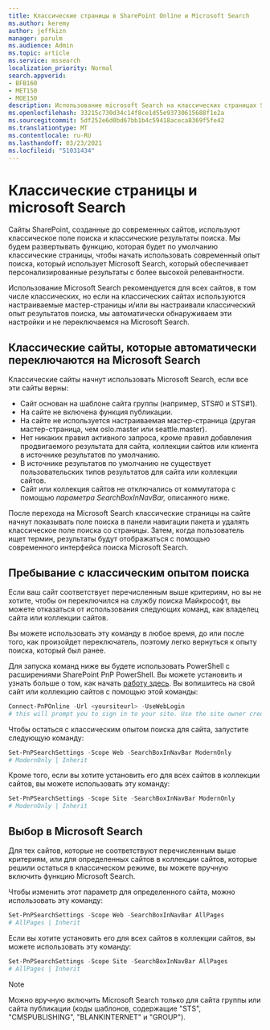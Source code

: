 ```yaml
---
title: Классические страницы в SharePoint Online и Microsoft Search
ms.author: keremy
author: jeffkizn
manager: parulm
ms.audience: Admin
ms.topic: article
ms.service: mssearch
localization_priority: Normal
search.appverid:
- BFB160
- MET150
- MOE150
description: Использование microsoft Search на классических страницах SharePoint
ms.openlocfilehash: 33215c730d34c14f8ce1d55e93730615688f1e2a
ms.sourcegitcommit: 5df252e6d0bd67bb1b4c59418aceca8369f5fe42
ms.translationtype: MT
ms.contentlocale: ru-RU
ms.lasthandoff: 03/23/2021
ms.locfileid: "51031434"
---
```

# <a name="classic-pages-and-microsoft-search"></a>Классические страницы и microsoft Search

Сайты SharePoint, созданные до современных сайтов, используют классическое поле поиска и классические результаты поиска. Мы будем развертывать функцию, которая будет по умолчанию классические страницы, чтобы начать использовать современный опыт поиска, который использует Microsoft Search, который обеспечивает персонализированные результаты с более высокой релевантности.

Использование Microsoft Search рекомендуется для всех сайтов, в том числе классических, но если на классических сайтах используются настраиваемые мастер-страницы и/или вы настраивали классический опыт результатов поиска, мы автоматически обнаруживаем эти настройки и не переключаемся на Microsoft Search.

## <a name="classic-sites-that-will-automatically-switch-to-microsoft-search"></a>Классические сайты, которые автоматически переключаются на Microsoft Search

Классические сайты начнут использовать Microsoft Search, если все эти сайты верны:

* Сайт основан на шаблоне сайта группы (например, STS#0 и STS#1).
* На сайте не включена функция публикации.
* На сайте не используется настраиваемая мастер-страница (другая мастер-страница, чем oslo.master или seattle.master).
* Нет никаких правил активного запроса, кроме правил добавления продвигаемого результата для сайта, коллекции сайтов или клиента в источнике результатов по умолчанию.
* В источнике результатов по умолчанию не существует пользовательских типов результатов для сайта или коллекции сайтов.
* Сайт или коллекция сайтов не отключались от коммутатора с помощью *параметра SearchBoxInNavBar,* описанного ниже.

После перехода на Microsoft Search классические страницы на сайте начнут показывать поле поиска в панели навигации пакета и удалять классическое поле поиска со страницы. Затем, когда пользователь ищет термин, результаты будут отображаться с помощью современного интерфейса поиска Microsoft Search.

## <a name="staying-with-the-classic-search-experience"></a>Пребывание с классическим опытом поиска

Если ваш сайт соответствует перечисленным выше критериям, но вы не хотите, чтобы он переключился на службу поиска Майкрософт, вы можете отказаться от использования следующих команд, как владелец сайта или коллекции сайтов.

Вы можете использовать эту команду в любое время, до или после того, как произойдет переключатель, поэтому легко вернуться к опыту поиска, который был ранее.

Для запуска команд ниже вы будете использовать PowerShell с расширениями SharePoint PnP PowerShell. Вы можете установить и узнать больше о том, как начать [работу здесь](/powershell/sharepoint/sharepoint-pnp/sharepoint-pnp-cmdlets?view=sharepoint-ps). Вы вопишитесь на свой сайт или коллекцию сайтов с помощью этой команды:

```powershell
Connect-PnPOnline -Url <yoursiteurl> -UseWebLogin
# this will prompt you to sign in to your site. Use the site owner credentials.
```

Чтобы остаться с классическим опытом поиска для сайта, запустите следующую команду:

```powershell
Set-PnPSearchSettings -Scope Web -SearchBoxInNavBar ModernOnly
# ModernOnly | Inherit
```

Кроме того, если вы хотите установить его для всех сайтов в коллекции сайтов, вы можете использовать эту команду:

```powershell
Set-PnPSearchSettings -Scope Site -SearchBoxInNavBar ModernOnly
# ModernOnly | Inherit
```

## <a name="opting-into-microsoft-search"></a>Выбор в Microsoft Search

Для тех сайтов, которые не соответствуют перечисленным выше критериям, или для определенных сайтов в коллекции сайтов, которые решили остаться в классическом режиме, вы можете вручную включить функцию Microsoft Search.

Чтобы изменить этот параметр для определенного сайта, можно использовать эту команду:

```powershell
Set-PnPSearchSettings -Scope Web -SearchBoxInNavBar AllPages
# AllPages | Inherit
```

Если вы хотите установить его для всех сайтов в коллекции сайтов, вы можете использовать эту команду:

```powershell
Set-PnPSearchSettings -Scope Site -SearchBoxInNavBar AllPages
# AllPages | Inherit
```

> [!NOTE]
> Можно вручную включить Microsoft Search только для сайта группы или сайта публикации (коды шаблонов, содержащие "STS", "CMSPUBLISHING", "BLANKINTERNET" и "GROUP").